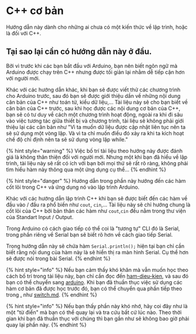 # C++ cơ bản

Hướng dẫn này dành cho những ai chưa có một kiến thức về lập trình, hoặc là đối với C++.

## Tại sao lại cần có hướng dẫn này ở đầu.

Bởi vì trước khi các bạn bắt đầu với Arduino, bạn nên biết ngôn ngữ mà Arduino được chạy trên C++ nhưng được tối giản lại nhằm dễ tiếp cận hơn với người mới.

Khác với các hướng dẫn khác, khi bạn sẽ được viết thử các chương trình cho Arduino trước, sau đó bạn sẽ được giới thiệu dần về những nội dung căn bản của C++ như toán tử, kiểu dữ liệu,... Tài liệu này sẽ cho bạn biết về căn bản của C++ trước, sau khi học được các nội dung cơ bản của C++, bạn sẽ có tư duy về cách một chương trình hoạt động, ngoài ra khi đi sâu vào việc tương tác giữa thiết bị và chương trình, tài liệu sẽ không phải giới thiệu lại các căn bản như "Vì ta muốn dữ liệu được cập nhật liên tục nên ta sẽ sử dụng một vòng lặp. Và vì ta chỉ muốn điều đó xảy ra khi ta kích hoạt chế độ chỉ định nên ta sẽ sử dụng vòng lặp while."&#x20;

{% hint style="warning" %}
Việc bố trí tài liệu theo hướng này được đánh giá là không thân thiện đối với người mới. Nhưng một khi bạn đã hiểu về lập trình, tài liệu này sẽ rất có ích với bạn bởi mọi thứ sẽ rất rõ ràng, không phải tìm hiểu hàm này thông qua một ứng dụng cụ thể...
{% endhint %}

{% hint style="danger" %}
Hướng dẫn trong phần này hướng đến các hàm cốt lõi trong C++ và ứng dụng nó vào lập trình Arduino.

Khác với các hướng dẫn lập trình C++ khi bạn sẽ được biết đến các hàm về đầu vào / đầu ra phổ biến như `cout`, `cin`,... Tài liệu này sẽ chỉ hướng chung là cốt lõi của C++ bởi bản thân các hàm như `cout`,`cin` đều nằm trong thư viện của Standart Input / Output.&#x20;

Trong Arduino có cách giao tiếp có thể coi là "tương tự" CLI đó là Serial, trong phần riêng về Serial bạn sẽ biết rõ hơn về cách giao tiếp Serial.

Trong hướng dẫn này sẽ chứa hàm `Serial.println();` hiện tại bạn chỉ cần biết rằng nội dung của hàm này là sẽ hiển thị ra màn hình Serial. Cụ thể hơn sẽ được nói trong bài Serial.
{% endhint %}

{% hint style="info" %}
Nếu bạn cảm thấy khó khăn mà vẫn muốn học theo cách bố trí trong tài liệu này, bạn chỉ cần đọc đến [ham-dieu-kien](ham-dieu-kien/ "mention"), và sau đó bạn có thể chuyển sang [arduino](../arduino/ "mention"). Khi bạn đã thuần thục việc sử dụng các hàm cơ bản đã được học trước đó, bạn có thể chuyển qua phần tiếp theo trong [.](./ "mention") như [switch.md](switch.md "mention").
{% endhint %}

{% hint style="info" %}
Nếu bạn thấy phần này khó nhớ, hãy coi đây như là một "từ điển" mà bạn có thể quay lại và tra cứu bất cứ lúc nào. Theo thời gian khi bạn đã thuần thục với chúng thì bạn gần như sẽ không bao giờ phải quay lại phần này.
{% endhint %}
